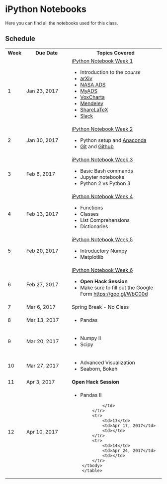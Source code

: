 # iPython Notebooks
Here you can find all the notebooks used for this class.

## Schedule
<table>
          <tbody>
            <tr>
            <th width=10%>Week</th>
            <th width=30%>Due Date</th>
            <th width=60%>Topics Covered</th>
            </tr>
            <tr>
                <td>1</td>
                <td>Jan 23, 2017</td>
                <td>
                    <a href="https://github.com/VandyAstroML/Vanderbilt_Computational_Bootcamp/blob/master/notebooks/Week_01/01_ML_Intro.ipynb" target="_blank">iPython Notebook Week 1</a>
                    <ul>
                        <li>Introduction to the <i>course</i></li>
                        <li><a href="https://arxiv.org/" target="_blank">arXiv</a></li>
                        <li><a href="http://adsabs.harvard.edu/" target="_blank">NASA ADS</a></li>
                        <li><a href="http://myads.harvard.edu/" target="_blank">MyADS</a></li>
                        <li><a href="http://vanderbilt.voxcharta.org/" target="_blank">VoxCharta</a></li>
                        <li><a href="https://www.mendeley.com/" target="_blank">Mendeley</a></li>
                        <li><a href="http://www.sharelatex.com/" target="_blank">ShareLaTeX</a></li>
                        <li><a href="https://slack.com/" target="_blank">Slack</a></li>
                    </ul>
                </td>
            </tr>
            <tr>
<!--                [![Binder](http://mybinder.org/badge.svg)](http://mybinder.org:/repo/vandyastroml/vanderbilt_computational_bootcamp)-->
                <td>2</td>
                <td>Jan 30, 2017</td>
                <td>
                    <a href="https://github.com/VandyAstroML/Vanderbilt_Computational_Bootcamp/blob/master/notebooks/Week_02/02_Python_Git_Github_Tutorial.ipynb" target="_blank">iPython Notebook Week 2</a>
                    <ul>
                        <li>Python setup and <a href="https://www.continuum.io/downloads" target="_blank">Anaconda</a></li>
                        <li><a href="https://git-scm.com/" target="_blank">Git</a> and <a href="https://github.com/" target="_blank">Github</a></li>
                    </ul>
                </td>
            </tr>
            <tr>
                <td>3</td>
                <td>Feb 6, 2017</td>
                <td>
                    <a href="https://github.com/VandyAstroML/Vanderbilt_Computational_Bootcamp/blob/master/notebooks/Week_03/03_ML_bash_jupyter.ipynb" target="_blank">iPython Notebook Week 3</a>
                    <ul>
                        <li>Basic Bash commands </li>
                        <li>Jupyter notebooks</li>
                        <li>Python 2 vs Python 3</li>
                    </ul>
                </td>
            </tr>
            <tr>
                <td>4</td>
                <td>Feb 13, 2017</td>
                <td>
                <a href="https://github.com/VandyAstroML/Vanderbilt_Computational_Bootcamp/blob/master/notebooks/Week_04/04_Python_Structures.ipynb" target="_blank">iPython Notebook Week 4</a>
                	<ul>
                		<li>Functions</li>
                		<li>Classes</li>
                		<li>List Comprehensions</li>
                		<li>Dictionaries</li>
                	</ul>
                </td>
            </tr>
            <tr>
                <td>5</td>
                <td>Feb 20, 2017</td>
                <td>
                    <a href="https://github.com/VandyAstroML/Vanderbilt_Computational_Bootcamp/blob/master/notebooks/Week_05/05_Numpy_Matplotlib.ipynb" target="_blank">iPython Notebook Week 5</a>
                	<ul>
                		<li>Introductory Numpy</li>
                		<li>Matplotlib</li>
                	</ul>
                </td>
            </tr>
            <tr>
                <td>6</td>
                <td>Feb 27, 2017</td>
                <td>
                    <a href="https://github.com/VandyAstroML/Vanderbilt_Computational_Bootcamp/blob/master/notebooks/Week_06/06_Open_Hack_Session.ipynb" target="_blank">iPython Notebook Week 6</a>
                    <ul>
                        <li><b>Open Hack Session</b></li>
                        <li>Make sure to fill out the Google Form <a href="https://goo.gl/WbC00d" target="_blank">https://goo.gl/WbC00d</a></li>
                    </ul>
                </td>
            </tr>
            <tr>
                <td>7</td>
                <td>Mar 6, 2017</td>
                <td> Spring Break - No Class
                </td>
            </tr>
            <tr>
                <td>8</td>
                <td>Mar 13, 2017</td>
                <td>
                	<ul>
                		<li>Pandas</li>
                	</ul>
                </td>
            </tr>
            <tr>
                <td>9</td>
                <td>Mar 20, 2017</td>
                <td>
                	<ul>
                		<li>Numpy II</li>
                		<li>Scipy</li>
                	</ul>
                </td>
            </tr>
            <tr>
                <td>10</td>
                <td>Mar 27, 2017</td>
                <td>
                	<ul>
                		<li>Advanced Visualization</li>
                		<li>Seaborn, Bokeh</li>
                	</ul>
                </td>
            </tr>
            <tr>
                <td>11</td>
                <td>Apr 3, 2017</td>
                <td><b>Open Hack Session</b></td>
            </tr>
            <tr>
                <td>12</td>
                <td>Apr 10, 2017</td>
                <td>
                	<ul>
                		<li>Pandas II</li>
                	</ul>

                </td>
            </tr>
            <tr>
                <td>13</td>
                <td>Apr 17, 2017</td>
                <td></td>
            </tr>
            <tr>
                <td>14</td>
                <td>Apr 24, 2017</td>
                <td></td>
            </tr>
        </tbody>
        </table>